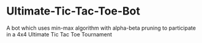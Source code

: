 # Ultimate-Tic-Tac-Toe-Bot
A bot which uses min-max algorithm with alpha-beta pruning to participate in a 4x4 Ultimate Tic Tac Toe Tournament

